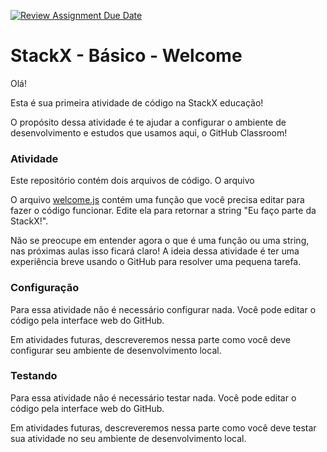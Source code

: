 [![Review Assignment Due Date](https://classroom.github.com/assets/deadline-readme-button-24ddc0f5d75046c5622901739e7c5dd533143b0c8e959d652212380cedb1ea36.svg)](https://classroom.github.com/a/NVjnTymS)
# StackX - Básico - Welcome

Olá!

Esta é sua primeira atividade de código na StackX educação!

O propósito dessa atividade é te ajudar a configurar o ambiente de desenvolvimento
e estudos que usamos aqui, o GitHub Classroom!

### Atividade

Este repositório contém dois arquivos de código. O arquivo


O arquivo [welcome.js](./welcome.js) contém uma função que você precisa editar
para fazer o código funcionar. Edite ela para retornar a string
"Eu faço parte da StackX!".

Não se preocupe em entender agora o que é uma função ou uma string, nas próximas
aulas isso ficará claro! A ideia dessa atividade é ter uma experiência breve usando
o GitHub para resolver uma pequena tarefa.

### Configuração

Para essa atividade não é necessário configurar nada. Você pode editar o código
pela interface web do GitHub.

Em atividades futuras, descreveremos nessa parte como você deve configurar
seu ambiente de desenvolvimento local.

### Testando

Para essa atividade não é necessário testar nada. Você pode editar o código
pela interface web do GitHub.

Em atividades futuras, descreveremos nessa parte como você deve testar sua
atividade no seu ambiente de desenvolvimento local.

